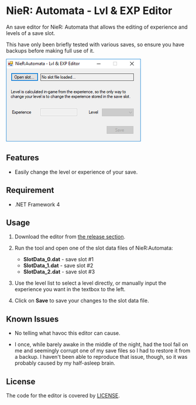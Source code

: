 # NieR: Automata - Lvl & EXP Editor
An save editor for NieR: Automata that allows the editing of experience and levels of a save slot.

This have only been briefly tested with various saves, so ensure you have backups before making full use of it.

![Screenshot of the editor](screenshot.png "Screenshot of the editor")

## Features

* Easily change the level or experience of your save.

## Requirement

* .NET Framework 4

## Usage

1. Download the editor from [the release section](https://github.com/Idearum/NieRAutomata_LVL-EXP_Editor/releases).

2. Run the tool and open one of the slot data files of NieR:Automata:

   - **SlotData_0.dat** - save slot #1
   - **SlotData_1.dat** - save slot #2
   - **SlotData_2.dat** - save slot #3

3. Use the level list to select a level directly, or manually input the experience you want in the textbox to the left.

5. Click on **Save** to save your changes to the slot data file.

## Known Issues

* No telling what havoc this editor can cause.

* I once, while barely awake in the middle of the night, had the tool fail on me and seemingly corrupt one of my save files so I had to restore it from a backup. I haven't been able to reproduce that issue, though, so it was probably caused by my half-asleep brain.

## License

The code for the editor is covered by [LICENSE](LICENSE).
